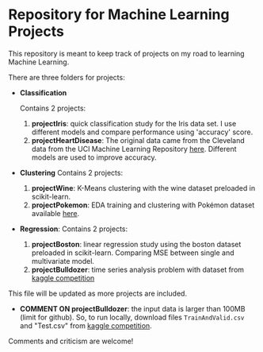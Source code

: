 # Repository for Machine Learning Projects

This repository is meant to keep track of projects on my road to learning Machine Learning.

There are three folders for projects:

* **Classification**

	Contains 2 projects:
	1. **projectIris**: quick classification study for the Iris data set. I use different models and compare performance using 'accuracy' score.
	2. **projectHeartDisease**: The original data came from the Cleveland data from the UCI Machine Learning Repository [here](https://archive.ics.uci.edu/ml/datasets/heart+Disease). Different models are used to improve accuracy.


* **Clustering**
	Contains 2 projects:
	1. **projectWine**: K-Means clustering with the wine dataset preloaded in scikit-learn.
	2. **projectPokemon**: EDA training and clustering with Pokémon dataset available [here](https://www.kaggle.com/mariotormo/complete-pokemon-dataset-updated-090420).


* **Regression**:
	Contains 2 projects:
	1. **projectBoston**: linear regression study using the boston dataset preloaded in scikit-learn. Comparing MSE between single and multivariate model.
	2. **projectBulldozer**: time series analysis problem with dataset from [kaggle competition](https://www.kaggle.com/c/bluebook-for-bulldozers/overview/evaluation)

This file will be updated as more projects are included.

* **COMMENT ON projectBulldozer**: the input data is larger than 100MB (limit for github). So, to run locally, download files `TrainAndValid.csv` and "Test.csv" from [kaggle competition](https://www.kaggle.com/c/bluebook-for-bulldozers/overview).

Comments and criticism are welcome!  
